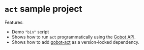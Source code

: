 # `act` sample project

Features:

- Demo `"bin"` script
- Shows how to run `act` programmatically using the [Gobot API](https://github.com/benallfree/gobot/tree/v1.0.0-alpha.29/docs/readme.md).
- Shows how to add [gobot-act](https://www.npmjs.com/package/gobot-act) as a version-locked dependency.
